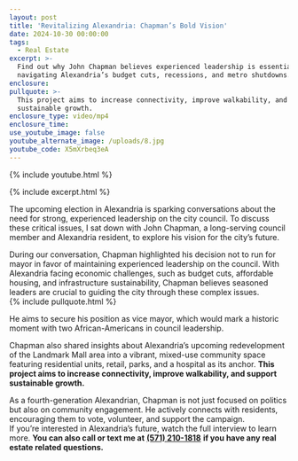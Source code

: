 ```yaml
---
layout: post
title: 'Revitalizing Alexandria: Chapman’s Bold Vision'
date: 2024-10-30 00:00:00
tags:
  - Real Estate
excerpt: >-
  Find out why John Chapman believes experienced leadership is essential to
  navigating Alexandria’s budget cuts, recessions, and metro shutdowns.
enclosure:
pullquote: >-
  This project aims to increase connectivity, improve walkability, and support
  sustainable growth.
enclosure_type: video/mp4
enclosure_time:
use_youtube_image: false
youtube_alternate_image: /uploads/8.jpg
youtube_code: X5mXrbeq3eA
---
```

{% include youtube.html %}

{% include excerpt.html %}

The upcoming election in Alexandria is sparking conversations about the need for strong, experienced leadership on the city council. To discuss these critical issues, I sat down with John Chapman, a long-serving council member and Alexandria resident, to explore his vision for the city’s future.

During our conversation, Chapman highlighted his decision not to run for mayor in favor of maintaining experienced leadership on the council. With Alexandria facing economic challenges, such as budget cuts, affordable housing, and infrastructure sustainability, Chapman believes seasoned leaders are crucial to guiding the city through these complex issues.<br>{% include pullquote.html %}

He aims to secure his position as vice mayor, which would mark a historic moment with two African-Americans in council leadership.

Chapman also shared insights about Alexandria’s upcoming redevelopment of the Landmark Mall area into a vibrant, mixed-use community space featuring residential units, retail, parks, and a hospital as its anchor. **This project aims to increase connectivity, improve walkability, and support sustainable growth.**

As a fourth-generation Alexandrian, Chapman is not just focused on politics but also on community engagement. He actively connects with residents, encouraging them to vote, volunteer, and support the campaign.<br>If you’re interested in Alexandria’s future, watch the full interview to learn more. **You can also call or text me at** [**(571) 210-1818**](tel:%205712101818) **if you have any real estate related questions.**